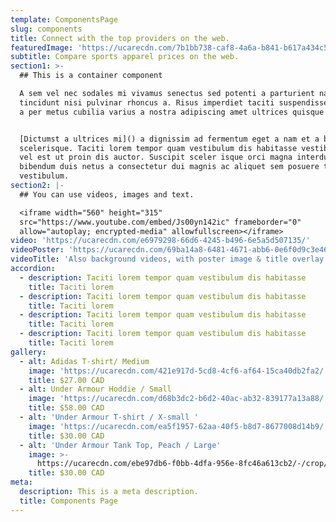 ```yaml
---
template: ComponentsPage
slug: components
title: Connect with the top providers on the web.
featuredImage: 'https://ucarecdn.com/7b1bb738-caf8-4a6a-b841-b617a434c562/'
subtitle: Compare sports apparel prices on the web.
section1: >-
  ## This is a container component

  A sem vel nec sodales mi vivamus senectus sed potenti a parturient nascetur
  tincidunt nisi pulvinar rhoncus a. Risus imperdiet taciti suspendisse facilisi
  a per metus cubilia varius a nostra adipiscing amet ultrices quisque ac mi a.


  [Dictumst a ultrices mi]() a dignissim ad fermentum eget a nam et a blandit
  scelerisque. Taciti lorem tempor quam vestibulum dis habitasse vestibulum diam
  vel est ut proin dis auctor. Suscipit sceler isque orci magna interdum vel
  bibendum duis netus a consectetur dui magnis ac aliquet sem posuere tincidunt
  vestibulum.
section2: |-
  ## You can use videos, images and text.

  <iframe width="560" height="315"
  src="https://www.youtube.com/embed/Js00yn142ic" frameborder="0"
  allow="autoplay; encrypted-media" allowfullscreen></iframe>
video: 'https://ucarecdn.com/e6979298-66d6-4245-b496-6e5a5d507135/'
videoPoster: 'https://ucarecdn.com/69ba14a8-6481-4671-abb6-0e6f0d9c3e46/'
videoTitle: 'Also background videos, with poster image & title overlay.'
accordion:
  - description: Taciti lorem tempor quam vestibulum dis habitasse
    title: Taciti lorem
  - description: Taciti lorem tempor quam vestibulum dis habitasse
    title: Taciti lorem
  - description: Taciti lorem tempor quam vestibulum dis habitasse
    title: Taciti lorem
  - description: Taciti lorem tempor quam vestibulum dis habitasse
    title: Taciti lorem
gallery:
  - alt: Adidas T-shirt/ Medium
    image: 'https://ucarecdn.com/421e917d-5cd8-4cf6-af64-15ca40db2fa2/'
    title: $27.00 CAD
  - alt: Under Armour Hoddie / Small
    image: 'https://ucarecdn.com/d68b3dc2-b6d2-40ac-ab32-839177a13a88/'
    title: $58.00 CAD
  - alt: 'Under Armour T-shirt / X-small '
    image: 'https://ucarecdn.com/ea5f1957-62aa-40f5-b8d7-8677008d14b9/'
    title: $30.00 CAD
  - alt: 'Under Armour Tank Top, Peach / Large'
    image: >-
      https://ucarecdn.com/ebe97db6-f0bb-4dfa-956e-8fc46a613cb2/-/crop/739x595/0,0/-/preview/
    title: $30.00 CAD
meta:
  description: This is a meta description.
  title: Components Page
---
```


